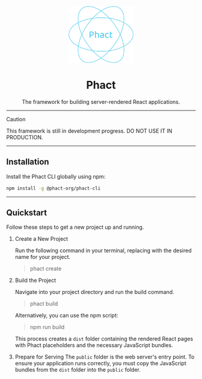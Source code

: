 <div align="center">
      <img alt="Phact logo" src="assets/phact.png" height="150">
  <h1>Phact</h1>
   <p>The framework for building server-rendered React applications.</p>
</div>

---
> [!CAUTION]
> This framework is still in development progress. DO NOT USE IT IN PRODUCTION.
---

## Installation
Install the Phact CLI globally using npm:

```bash
npm install -g @phact-org/phact-cli
```
---
## Quickstart
Follow these steps to get a new project up and running.

1. Create a New Project

   Run the following command in your terminal, replacing <project-name> with the desired name for your project.
   > phact create <project-name>
   
2. Build the Project

   Navigate into your project directory and run the build command.
   > phact build

   Alternatively, you can use the npm script:
   > npm run build

   This process creates a `dist` folder containing the rendered React pages with Phact placeholders and the necessary JavaScript bundles.


3. Prepare for Serving
   The `public` folder is the web server's entry point. To ensure your application runs correctly, you must copy the JavaScript bundles from the `dist` folder into the `public` folder.